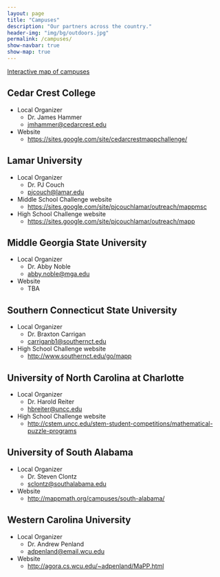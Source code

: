 ```yaml
---
layout: page
title: "Campuses"
description: "Our partners across the country."
header-img: "img/bg/outdoors.jpg"
permalink: /campuses/
show-navbar: true
show-map: true
---
```


<p class="text-center">
  <a href="#locations-map">Interactive map of campuses</a>
</p>

## Cedar Crest College

- Local Organizer
    - Dr. James Hammer
    - <jmhammer@cedarcrest.edu>
- Website
    - <https://sites.google.com/site/cedarcrestmappchallenge/>

## Lamar University

- Local Organizer
    - Dr. PJ Couch
    - <pjcouch@lamar.edu>
- Middle School Challenge website
    - <https://sites.google.com/site/pjcouchlamar/outreach/mappmsc>
- High School Challenge website       
    - <https://sites.google.com/site/pjcouchlamar/outreach/mapp>

## Middle Georgia State University

- Local Organizer
    - Dr. Abby Noble
    - <abby.noble@mga.edu>
- Website
    - TBA

## Southern Connecticut State University

- Local Organizer
    - Dr. Braxton Carrigan
    - <carriganb1@southernct.edu>
- High School Challenge website
    - <http://www.southernct.edu/go/mapp>

## University of North Carolina at Charlotte

- Local Organizer
    - Dr. Harold Reiter
    - <hbreiter@uncc.edu>
- High School Challenge website
    - <http://cstem.uncc.edu/stem-student-competitions/mathematical-puzzle-programs>

## University of South Alabama

- Local Organizer
    - Dr. Steven Clontz
    - <sclontz@southalabama.edu>
- Website
    - <http://mappmath.org/campuses/south-alabama/>

## Western Carolina University

- Local Organizer
    - Dr. Andrew Penland
    - <adpenland@email.wcu.edu>
- Website
    - <http://agora.cs.wcu.edu/~adpenland/MaPP.html>
